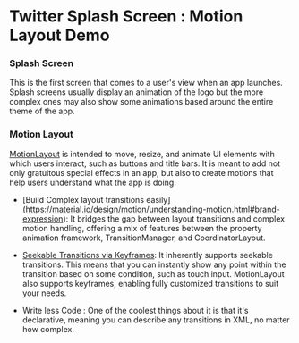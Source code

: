 # Twitter Splash Screen : Motion Layout Demo

### Splash Screen

This is the first screen that comes to a user's view when an app launches. Splash screens usually display an animation of the logo but the more complex ones may also show some  animations based around the entire theme of the app.


### Motion Layout

[MotionLayout](https://developer.android.com/training/constraint-layout/motionlayout) is intended to move, resize, and animate UI elements with which users interact, such as buttons and title bars. It is meant to add not only gratuitous special effects in an app, but also to create motions that help users understand what the app is doing.

* [Build Complex layout transitions easily] (https://material.io/design/motion/understanding-motion.html#brand-expression):
It bridges the gap between layout transitions and complex motion handling, offering a mix of features between the property animation framework, TransitionManager, and CoordinatorLayout.

* [Seekable Transitions via Keyframes](https://medium.com/google-developers/defining-motion-paths-in-motionlayout-6095b874d37):
It inherently supports seekable transitions. This means that you can instantly show any point within the transition based on some condition, such as touch input. MotionLayout also supports keyframes, enabling fully customized transitions to suit your needs.

* Write less Code :
One of the coolest things about it is that it's declarative, meaning you can describe any transitions in XML, no matter how complex.
